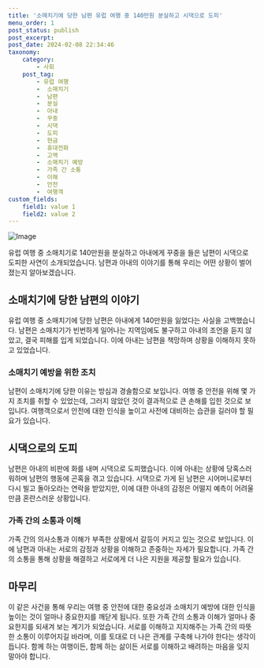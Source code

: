 ```yaml
---
title: '소매치기에 당한 남편 유럽 여행 중 140만원 분실하고 시댁으로 도피'
menu_order: 1
post_status: publish
post_excerpt: 
post_date: 2024-02-08 22:34:46
taxonomy:
    category:
        - 사회
    post_tag:
        - 유럽 여행
        -  소매치기
        -  남편
        -  분실
        -  아내
        -  꾸중
        -  시댁
        -  도피
        -  현금
        -  휴대전화
        -  고액
        -  소매치기 예방
        -  가족 간 소통
        -  이해
        -  안전
        -  여행객
custom_fields:
    field1: value 1
    field2: value 2
---
```


![Image](https://imgnews.pstatic.net/image/421/2024/02/08/0007343321_001_20240208115401469.jpg?type=w647)

유럽 여행 중 소매치기로 140만원을 분실하고 아내에게 꾸중을 들은 남편이 시댁으로 도피한 사연이 소개되었습니다. 남편과 아내의 이야기를 통해 우리는 어떤 상황이 벌어졌는지 알아보겠습니다.
## 소매치기에 당한 남편의 이야기
유럽 여행 중 소매치기에 당한 남편은 아내에게 140만원을 잃었다는 사실을 고백했습니다. 남편은 소매치기가 빈번하게 일어나는 지역임에도 불구하고 아내의 조언을 듣지 않았고, 결국 피해를 입게 되었습니다. 이에 아내는 남편을 책망하며 상황을 이해하지 못하고 있었습니다.
### 소매치기 예방을 위한 조치
남편이 소매치기에 당한 이유는 방심과 경솔함으로 보입니다. 여행 중 안전을 위해 몇 가지 조치를 취할 수 있었는데, 그러지 않았던 것이 결과적으로 큰 손해를 입힌 것으로 보입니다. 여행객으로서 안전에 대한 인식을 높이고 사전에 대비하는 습관을 길러야 할 필요가 있습니다.
## 시댁으로의 도피
남편은 아내의 비판에 화를 내며 시댁으로 도피했습니다. 이에 아내는 상황에 당혹스러워하며 남편의 행동에 곤혹을 겪고 있습니다. 시댁으로 가게 된 남편은 시어머니로부터 다시 빌고 돌아오라는 연락을 받았지만, 이에 대한 아내의 감정은 어떨지 예측이 어려울 만큼 혼란스러운 상황입니다.
### 가족 간의 소통과 이해
가족 간의 의사소통과 이해가 부족한 상황에서 갈등이 커지고 있는 것으로 보입니다. 이에 남편과 아내는 서로의 감정과 상황을 이해하고 존중하는 자세가 필요합니다. 가족 간의 소통을 통해 상황을 해결하고 서로에게 더 나은 지원을 제공할 필요가 있습니다.
## 마무리
이 같은 사건을 통해 우리는 여행 중 안전에 대한 중요성과 소매치기 예방에 대한 인식을 높이는 것이 얼마나 중요한지를 깨닫게 됩니다. 또한 가족 간의 소통과 이해가 얼마나 중요한지를 되새겨 보는 계기가 되었습니다. 서로를 이해하고 지지해주는 가족 간의 따뜻한 소통이 이루어지길 바라며, 이를 토대로 더 나은 관계를 구축해 나가야 한다는 생각이 듭니다. 함께 하는 여행이든, 함께 하는 삶이든 서로를 이해하고 배려하는 마음을 잊지 말아야 합니다.
